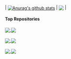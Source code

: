 | <a href="https://github.com/anuraghazra/github-readme-stats"><img align="center" src="https://github-readme-stats.vercel.app/api?username=peihua8858&hide=contribs,prs&show_icons=true&include_all_commits=true&theme=buefy&hide_border=true" alt="Anurag's github stats" /></a> | <a href="https://github.com/peihua8858/github-readme-stats"><img align="center" src="https://github-readme-stats.vercel.app/api/top-langs/?username=peihua8858&layout=compact&theme=buefy&hide_border=true" /></a> |

#### Top Repositories
<a href="https://github.com/peihua8858/ AndroidStringsPlugin "  target="_blank">
  <img align="center" src="https://github-readme-stats.vercel.app/api/pin/?username=peihua8858&repo=AndroidStringsPlugin&theme=buefy" />
</a>
<a href="https://github.com/peihua8858/kotlinCommonUtils"  target="_blank">
  <img align="center" src="https://github-readme-stats.vercel.app/api/pin/?username=peihua8858&repo=kotlinCommonUtils&theme=buefy" />
</a>
<br />
<br />
<a href="https://github.com/peihua8858/ViewPager2"  target="_blank">
  <img align="center" src="https://github-readme-stats.vercel.app/api/pin/?username=peihua8858&repo=ViewPager2&theme=buefy" />
</a>
<a href="https://github.com/peihua8858/PictureSelector"  target="_blank">
  <img align="center" src="https://github-readme-stats.vercel.app/api/pin/?username=peihua8858&repo=PictureSelector&theme=buefy" />
</a>
<br />
<br />
<a href="https://github.com/peihua8858/MaterialTextInputLayout "  target="_blank">
  <img align="center" src="https://github-readme-stats.vercel.app/api/pin/?username=peihua8858&repo=MaterialTextInputLayout&theme=buefy" />
</a>
<a href="https://github.com/peihua8858/MultiStateView"  target="_blank">
  <img align="center" src="https://github-readme-stats.vercel.app/api/pin/?username=peihua8858&repo=MultiStateView&theme=buefy" />
</a>
<br />
<br />

